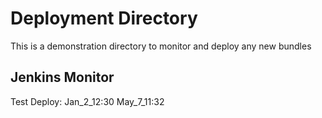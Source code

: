 # Deployment Directory
This is a demonstration directory to monitor and deploy any new bundles


## Jenkins Monitor
Test Deploy:
Jan_2_12:30
May_7_11:32
